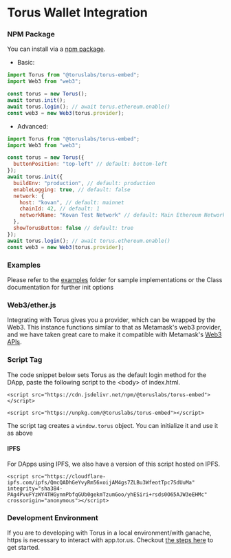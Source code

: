 # Torus Wallet Integration

### NPM Package

You can install via a [npm package](https://www.npmjs.com/package/@toruslabs/torus-embed).

* Basic:

```javascript
import Torus from "@toruslabs/torus-embed";
import Web3 from "web3";

const torus = new Torus();
await torus.init();
await torus.login(); // await torus.ethereum.enable()
const web3 = new Web3(torus.provider);
```

* Advanced:

```javascript
import Torus from "@toruslabs/torus-embed";
import Web3 from "web3";

const torus = new Torus({
  buttonPosition: "top-left" // default: bottom-left
});
await torus.init({
  buildEnv: "production", // default: production
  enableLogging: true, // default: false
  network: {
    host: "kovan", // default: mainnet
    chainId: 42, // default: 1
    networkName: "Kovan Test Network" // default: Main Ethereum Network
  },
  showTorusButton: false // default: true
});
await torus.login(); // await torus.ethereum.enable()
const web3 = new Web3(torus.provider);
```

### Examples

Please refer to the [examples](https://github.com/torusresearch/torus-embed/tree/master/examples) folder for sample implementations or the Class documentation for further init options

### Web3/ether.js

Integrating with Torus gives you a provider, which can be wrapped by the Web3. This instance functions similar to that as Metamask's web3 provider, and we have taken great care to make it compatible with Metamask's [Web3 APIs](https://web3js.readthedocs.io/en/1.0/).

### Script Tag

The code snippet below sets Torus as the default login method for the DApp, paste the following script to the &lt;body&gt; of index.html.

```markup
<script src="https://cdn.jsdelivr.net/npm/@toruslabs/torus-embed"></script>
```

```markup
<script src="https://unpkg.com/@toruslabs/torus-embed"></script>
```

The script tag creates a `window.torus` object. You can initialize it and use it as above

#### IPFS

For DApps using IPFS, we also have a version of this script hosted on IPFS.

```markup
<script src="https://cloudflare-ipfs.com/ipfs/QmcQADhGeYvyRm56xoijAM4gs7ZLBu3WfeotTpc7SdUuMa"
integrity="sha384-PAg4PvuFYzWY4THGynmPbfqGUb0gekmTzumGoo/yhESiri+rsds0O65AJW3eEHMc"
crossorigin="anonymous"></script>
```

### Development Environment

If you are to developing with Torus in a local environment/with ganache, https is necessary to interact with app.tor.us. Checkout [the steps here](https://docs.tor.us/developing-with-torus/ganache) to get started.

